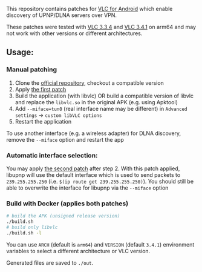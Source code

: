 This repository contains patches for [VLC for Android](https://code.videolan.org/videolan/vlc-android) which enable discovery of UPNP/DLNA servers over VPN.

These patches were tested with [VLC 3.3.4](https://code.videolan.org/videolan/vlc-android/-/commit/13e15aa9d2c691a7fdfbf4ab91df9a7299d590bf)
and [VLC 3.4.1](https://code.videolan.org/videolan/vlc-android/-/commit/d80f98933c30b561d3b00f1c61ecf6b59fcbb18e) on arm64 and may not work with other versions or different architectures.

## Usage:

### Manual patching

1) Clone the [official repository](https://code.videolan.org/videolan/vlc-android), checkout a compatible version
2) Apply [the first patch](0001-allow-tunnel-miface.patch)
3) Build the application (with libvlc) OR build a compatible version of libvlc and replace the `libvlc.so` in the original APK (e.g. using Apktool)
4) Add `--miface=tun0` (real interface name may be different) in `Advanced settings` -> `custom libVLC options`
5) Restart the application

To use another interface (e.g. a wireless adapter) for DLNA discovery, remove the `--miface` option and restart the app

### Automatic interface selection:
You may apply [the second patch](0002-auto-interface.patch) after step 2.
With this patch applied, libupnp will use the default interface which is used to send packets to `239.255.255.250` (i.e. `$(ip route get 239.255.255.250)`).
You should still be able to overwrite the interface for libupnp via the `--miface` option

### Build with Docker (applies both patches)

```bash
# build the APK (unsigned release version)
./build.sh
# build only libvlc
./build.sh -l
```

You can use `ARCH` (default is `arm64`) and `VERSION` (default `3.4.1`) environment variables to select a different architecture or VLC version.

Generated files are saved to `./out`.
